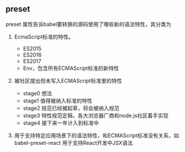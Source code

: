 

## preset
preset 属性告诉babel要转换的源码使用了哪些新的语法特性，其分类为
1. EcmaScript标准的特性。
    * ES2015
    * ES2016
    * ES2017
    * Env，包含所有ECMAScript标准的新特性

2. 被社区提出但未写入ECMAScript标准里的特性
    * stage0 想法
    * stage1 值得被纳入标准的特性
    * stage2 规范已经被起草，将会被纳入规范
    * stage3 特性规范定稿，各大浏览器厂商和node.js社区着手实现
    * stage4 接下来一年计入到标准中

3. 用于支持特定应用场景下的语法特性，和ECMAScript标准没有关系，如babel-preset-react 用于支持React开发中JSX语法

